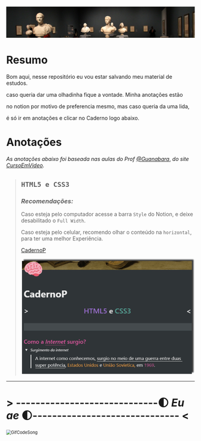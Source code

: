 ![](https://github.com/NiziulLuizin/EstudosP/blob/main/Captura%20de%20tela%202020-11-13%20235111.png)

# Resumo 

Bom aqui, nesse repositório eu vou estar salvando meu material de estudos.

caso queria dar uma olhadinha fique a vontade. Minha anotações estão

no notion por motivo de preferencia mesmo, mas caso queria da uma lida,

é só ir em anotações e clicar no Caderno logo abaixo. 


# **Anotações**

*As anotações abaixo foi baseada nas aulas do Prof*  *[@Guanabara](https://github.com/gustavoguanabara)*, *do site*  *[CursoEmVideo](https://www.cursoemvideo.com).*

> ## `HTML5 e CSS3`
> ### *Recomendações:* 
> Caso esteja pelo computador acesse a  barra `Style`  do Notion, e deixe desabilitado o `Full Width`.
>
> Caso esteja pelo celular, recomendo olhar o conteúdo na `horizontal`,  para ter uma  melhor                                                                                         Experiência.                    
>
> [CadernoP](https://www.notion.so/CadernoP-ebb6e013cf5244c2824d57f90d65e309)
>
> 
>
> ![Conteudo do caderno](https://github.com/NiziulLuizin/EstudosP/blob/main/GifCaderno.gif)



------





# > -----------------------------:first_quarter_moon:  *Eu ae*  :first_quarter_moon:------------------------------ <

<img src="https://raw.githubusercontent.com/NiziulLuizin/EstudosP/main/GifCodeSong.gif" alt="GifCodeSong" style="zoom:80%;" />
